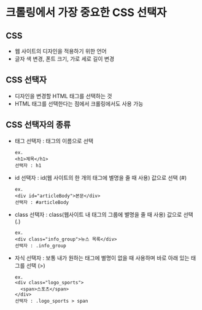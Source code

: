 # 크롤링에서 가장 중요한 CSS 선택자
## CSS
+ 웹 사이트의 디자인을 적용하기 위한 언어
+ 글자 색 변경, 폰트 크기, 가로 세로 길이 변경

## CSS 선택자
+ 디자인을 변경할 HTML 태그를 선택하는 것 
+ HTML 태그를 선택한다는 점에서 크롤링에서도 사용 가능

## CSS 선택자의 종류
+ 태그 선택자 : 태그의 이름으로 선택  
  ```
  ex.
  <h1>제목</h1>
  선택자 : h1
  ```
+ id 선택자 : id(웹 사이트의 한 개의 태그에 별명을 줄 때 사용) 값으로 선택 (#)
  ```
  ex. 
  <div id="articleBody">본문</div>
  선택자 : #articleBody
  ```
+ class 선택자 : class(웹사이트 내 태그의 그룹에 별명을 줄 때 사용) 값으로 선택 (.)
  ```
  ex.
  <div class="info_group">뉴스 목록</div>
  선택자 : .info_group
  ```
+ 자식 선택자 : 보통 내가 원하는 태그에 별명이 없을 때 사용하며 바로 아래 있는 태그를 선택 (>)
  ```
  ex.
  <div class="logo_sports">
    <span>스포츠</span>
  </div>
  선택자 : .logo_sports > span
  ```

